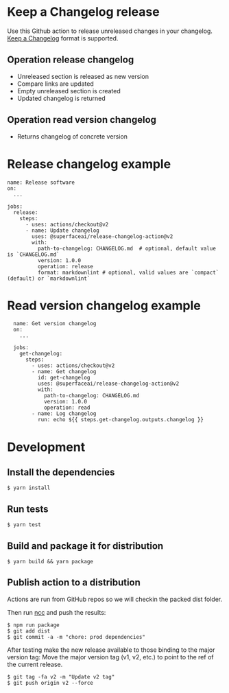 # Keep a Changelog release

Use this Github action to release unreleased changes in your changelog. [Keep a Changelog](https://keepachangelog.com/en/1.0.0/) format is supported.

## Operation release changelog

- Unreleased section is released as new version
- Compare links are updated
- Empty unreleased section is created
- Updated changelog is returned

## Operation read version changelog

- Returns changelog of concrete version

# Release changelog example

```
name: Release software
on:
  ...

jobs:
  release:
    steps:
      - uses: actions/checkout@v2
      - name: Update changelog
        uses: @superfaceai/release-changelog-action@v2
        with:
          path-to-changelog: CHANGELOG.md  # optional, default value is `CHANGELOG.md`
          version: 1.0.0
          operation: release
          format: markdownlint # optional, valid values are `compact` (default) or `markdownlint`
```

# Read version changelog example

```
  name: Get version changelog
  on:
    ...

  jobs:
    get-changelog:
      steps:
        - uses: actions/checkout@v2
        - name: Get changelog
          id: get-changelog
          uses: @superfaceai/release-changelog-action@v2
          with:
            path-to-changelog: CHANGELOG.md
            version: 1.0.0
            operation: read
        - name: Log changelog
          run: echo ${{ steps.get-changelog.outputs.changelog }}
```

# Development

## Install the dependencies

```shell
$ yarn install
```

## Run tests

```shell
$ yarn test
```

## Build and package it for distribution

```shell
$ yarn build && yarn package
```

## Publish action to a distribution

Actions are run from GitHub repos so we will checkin the packed dist folder.

Then run [ncc](https://github.com/zeit/ncc) and push the results:

```shell
$ npm run package
$ git add dist
$ git commit -a -m "chore: prod dependencies"
```

After testing make the new release available to those binding to the major version tag: Move the major version tag (v1, v2, etc.) to point to the ref of the current release.

```shell
$ git tag -fa v2 -m "Update v2 tag"
$ git push origin v2 --force
```
